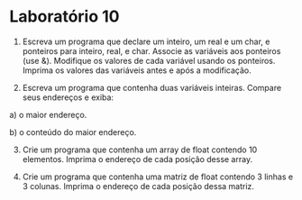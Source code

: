 # Laboratório 10

1. Escreva um programa que declare um inteiro, um real e um char, e ponteiros para inteiro,
real, e char. Associe as variáveis aos ponteiros (use &). Modifique os valores de cada variável
usando os ponteiros. Imprima os valores das variáveis antes e após a modificação.


2. Escreva um programa que contenha duas variáveis inteiras. Compare seus endereços e
exiba:

  a) o maior endereço.
  
  b) o conteúdo do maior endereço.


3. Crie um programa que contenha um array de float contendo 10 elementos. Imprima o
endereço de cada posição desse array.


4. Crie um programa que contenha uma matriz de float contendo 3 linhas e 3 colunas. Imprima
o endereço de cada posição dessa matriz.
